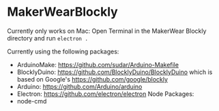 # MakerWearBlockly

Currently only works on Mac:
Open Terminal in the MakerWear Blockly directory and run ``electron .``

Currently using the following packages:
- ArduinoMake: https://github.com/sudar/Arduino-Makefile
- BlocklyDuino: https://github.com/BlocklyDuino/BlocklyDuino which is based on Google's https://github.com/google/blockly
- Arduino: https://github.com/Arduino/arduino
- Electron: https://github.com/electron/electron
Node Packages:
- node-cmd
